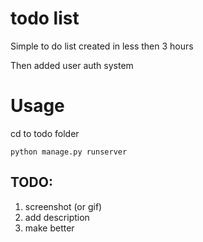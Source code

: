 # todo list
Simple to do list created in less then 3 hours

Then added user auth system
# Usage

cd to todo folder
```
python manage.py runserver
```

## TODO:
1. screenshot (or gif)
2. add description
3. make better
